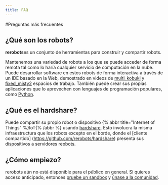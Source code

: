 ```yaml
---
title: FAQ
---
```


#Preguntas más frecuentes

## ¿Qué son los robots?

**rerobots**es un conjunto de herramientas para construir y compartir robots.

Mantenemos una variedad de robots a los que se puede acceder de forma remota tal como lo haría
cualquier servicio de computación en la nube.
Puede desarrollar software en estos robots de forma interactiva a través de un IDE basado en la Web,
demostrado en videos de [multi_kobuki](https://vimeo.com/465989844) y
[fixed_misty2](https://vimeo.com/488264658) espacios de trabajo.
También puede crear sus propias aplicaciones que lo aprovechen con lenguajes de programación populares,
como [Python](https://pypi.org/project/rerobots/).


## ¿Qué es el hardshare?

Puede compartir su propio robot o dispositivo {% abbr title="Internet of Things" %}IoT{% /abbr %} usando
[hardshare](https://hardshare.dev/).
Esto involucra la misma infraestructura que los robots excepto en el borde, donde el
[cliente compartido] (https://github.com/rerobots/hardshare) presenta sus dispositivos
a servidores reobots.
## ¿Cómo empiezo?

rerobots aún no está disponible para el público en general.
Si quieres acceso anticipado, entonces
[pruebe un sandbox](https://rerobots.net/sandbox) y [únase a la comunidad](https://discord.gg/ur3jTyw).